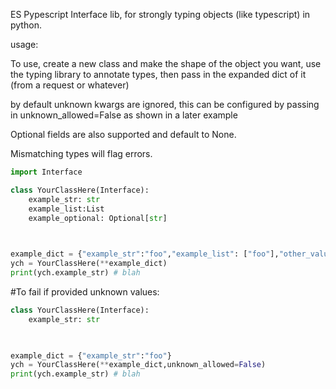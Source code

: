 ES Pypescript Interface lib, for strongly typing objects (like typescript) in python.



usage: 

To use, create a new class and make the shape of the object you want, use the typing library to annotate types, 
then pass in the expanded dict of it (from a request or whatever)

by default unknown kwargs are ignored, this can be configured by passing in unknown_allowed=False as shown in a later example

Optional fields are also supported and default to None.

Mismatching types will flag errors.



```python
import Interface

class YourClassHere(Interface):
	example_str: str
    example_list:List
    example_optional: Optional[str]
    


example_dict = {"example_str":"foo","example_list": ["foo"],"other_values_to_ignore":"bar"}
ych = YourClassHere(**example_dict)
print(ych.example_str) # blah

```

#To fail if provided unknown values:

```python
class YourClassHere(Interface):
	example_str: str
    


example_dict = {"example_str":"foo"}
ych = YourClassHere(**example_dict,unknown_allowed=False)
print(ych.example_str) # blah


``` 

	
 
 